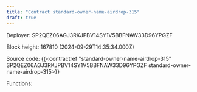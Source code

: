 ```yaml
---
title: "Contract standard-owner-name-airdrop-315"
draft: true
---
```

Deployer: SP2QEZ06AGJ3RKJPBV14SY1V5BBFNAW33D96YPGZF


 



Block height: 167810 (2024-09-29T14:35:34.000Z)

Source code: {{<contractref "standard-owner-name-airdrop-315" SP2QEZ06AGJ3RKJPBV14SY1V5BBFNAW33D96YPGZF standard-owner-name-airdrop-315>}}

Functions:


